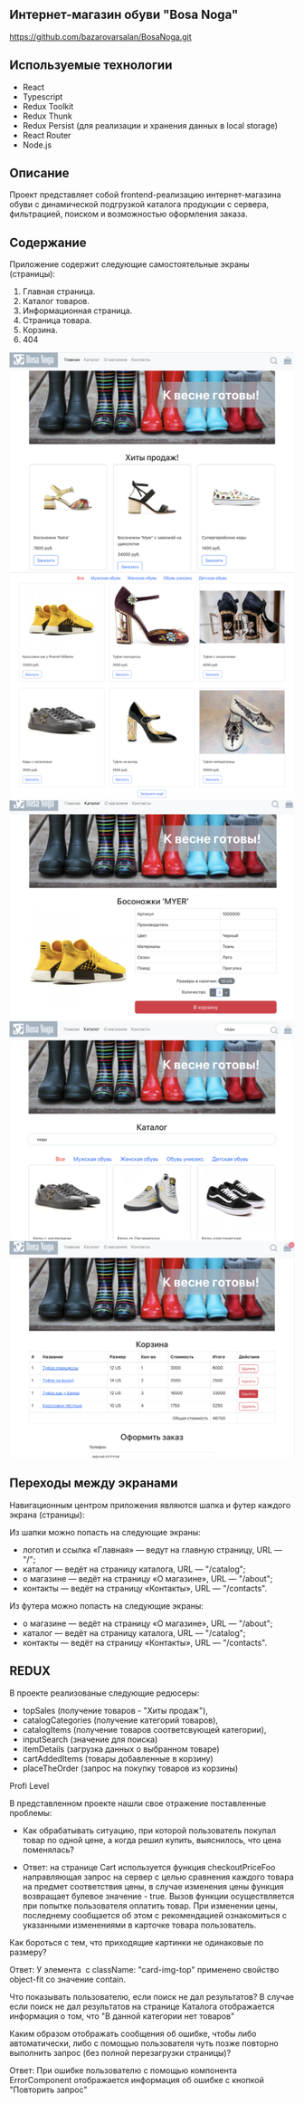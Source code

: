 ## Интернет-магазин обуви "Bosa Noga"

https://github.com/bazarovarsalan/BosaNoga.git

## Используемые технологии

- React
- Typescript
- Redux Toolkit
- Redux Thunk
- Redux Persist (для реализации и хранения данных в local storage)
- React Router
- Node.js

## Описание

Проект представляет собой frontend-реализацию интернет-магазина обуви с динамической подгрузкой каталога продукции с сервера, фильтрацией, поиском и возможностью оформления заказа.

## Содержание

Приложение содержит следующие самостоятельные экраны (страницы):

1. Главная страница.
1. Каталог товаров.
1. Информационная страница.
1. Страница товара.
1. Корзина.
1. 404

![MainPage](./readme_pictures/main.png)
![Catalog](./readme_pictures/catalog.png)
![Details](./readme_pictures/details.png)
![Search](./readme_pictures/search.png)
![Cart](./readme_pictures/Cart.png)

## Переходы между экранами

Навигационным центром приложения являются шапка и футер каждого экрана (страницы):

Из шапки можно попасть на следующие экраны:

- логотип и ссылка «Главная» — ведут на главную страницу, URL — "/";
- каталог — ведёт на страницу каталога, URL — "/catalog";
- о магазине — ведёт на страницу «О магазине», URL — "/about";
- контакты — ведёт на страницу «Контакты», URL — "/contacts".

Из футера можно попасть на следующие экраны:

- о магазине — ведёт на страницу «О магазине», URL — "/about";
- каталог — ведёт на страницу каталога, URL — "/catalog";
- контакты — ведёт на страницу «Контакты», URL — "/contacts".

## REDUX

В проекте реализованые следующие редюсеры:

- topSales (получение товаров - "Хиты продаж"),
- catalogCategories (получение категорий товаров),
- catalogItems (получение товаров соответсвующей категории),
- inputSearch (значение для поиска)
- itemDetails (загрузка данных о выбранном товаре)
- cartAddedItems (товары добавленные в корзину)
- placeTheOrder (запрос на покупку товаров из корзины)

Profi Level

В представленном проекте нашли свое отражение поставленные проблемы:

- Как обрабатывать ситуацию, при которой пользователь покупал товар по одной цене, а когда решил купить, выяснилось, что цена поменялась?

- Ответ: на странице Cart используется функция checkoutPriceFoo направляющая запрос на сервер с целью сравнения каждого товара на предмет соответствия цены, в случае изменения цены функция возвращает булевое значение - true.
  Вызов функции осуществляется при попытке пользователя оплатить товар. При изменении цены, последнему сообщается об этом с рекомендацией ознакомиться с указанными изменениями в карточке товара пользователь.

Как бороться с тем, что приходящие картинки не одинаковые по размеру?

Ответ: У элемента <img> с className: "card-img-top" применено свойство object-fit со значение contain.

Что показывать пользователю, если поиск не дал результатов?
В случае если поиск не дал результатов на странице Каталога отображается информация о том, что "В данной категории нет товаров"

Каким образом отображать сообщения об ошибке, чтобы либо автоматически, либо с помощью пользователя чуть позже повторно выполнить запрос (без полной перезагрузки страницы)?

Ответ: При ошибке пользователю с помощью компонента ErrorComponent отображается информация об ошибке с кнопкой "Повторить запрос"
